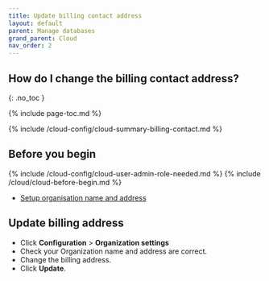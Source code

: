 ```yaml
---
title: Update billing contact address
layout: default
parent: Manage databases
grand_parent: Cloud
nav_order: 2
---
```


## How do I change the billing contact address?
{: .no_toc }

{% include page-toc.md %}

{% include /cloud-config/cloud-summary-billing-contact.md %}

## Before you begin

{% include /cloud-config/cloud-user-admin-role-needed.md %}
{% include /cloud/cloud-before-begin.md %}
* [Setup organisation name and address](/cloud/cloud-configuration/cloud-org-address)

## Update billing address

* Click **Configuration** > **Organization settings**
* Check your Organization name and address are correct.
* Change the billing address.
* Click **Update**.
